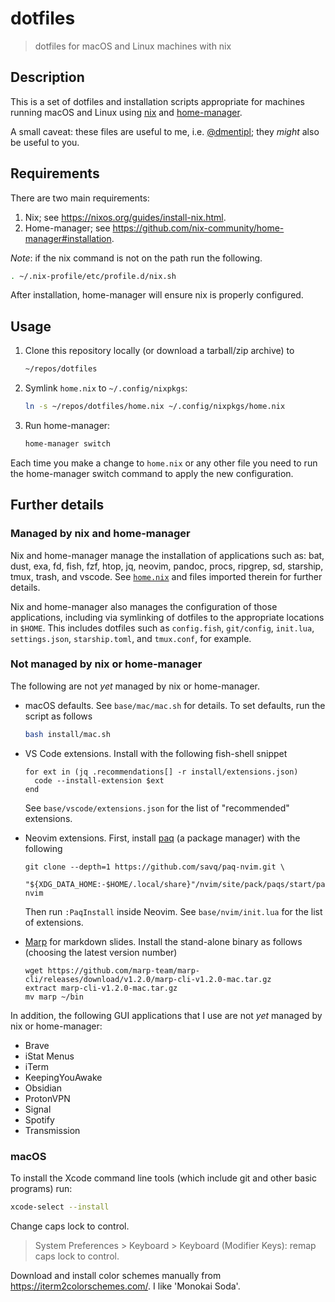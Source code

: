 # dotfiles

> dotfiles for macOS and Linux machines with nix

## Description

This is a set of dotfiles and installation scripts appropriate for machines running macOS and Linux using [nix](https://nixos.org/) and [home-manager](https://github.com/nix-community/home-manager).

A small caveat: these files are useful to me, i.e. [@dmentipl](https://github.com/dmentipl); they *might* also be useful to you.

## Requirements

There are two main requirements:

1. Nix; see <https://nixos.org/guides/install-nix.html>.
2. Home-manager; see <https://github.com/nix-community/home-manager#installation>.

*Note*: if the nix command is not on the path run the following.

```bash
. ~/.nix-profile/etc/profile.d/nix.sh
```

After installation, home-manager will ensure nix is properly configured.

## Usage

1. Clone this repository locally (or download a tarball/zip archive) to

    ```bash
    ~/repos/dotfiles
    ```

2. Symlink `home.nix` to `~/.config/nixpkgs`:

    ```bash
    ln -s ~/repos/dotfiles/home.nix ~/.config/nixpkgs/home.nix
    ```

3. Run home-manager:

    ```bash
    home-manager switch
    ```

Each time you make a change to `home.nix` or any other file you need to run the home-manager switch command to apply the new configuration.

## Further details

### Managed by nix and home-manager

Nix and home-manager manage the installation of applications such as: bat, dust, exa, fd, fish, fzf, htop, jq, neovim, pandoc, procs, ripgrep, sd, starship, tmux, trash, and vscode. See [`home.nix`](home.nix) and files imported therein for further details.

Nix and home-manager also manages the configuration of those applications, including via symlinking of dotfiles to the appropriate locations in `$HOME`. This includes dotfiles such as `config.fish`, `git/config`, `init.lua`, `settings.json`, `starship.toml`, and `tmux.conf`, for example.

### Not managed by nix or home-manager

The following are not *yet* managed by nix or home-manager.

- macOS defaults. See `base/mac/mac.sh` for details. To set defaults, run the script as follows

    ```bash
    bash install/mac.sh
    ```

- VS Code extensions. Install with the following fish-shell snippet

    ```fish
    for ext in (jq .recommendations[] -r install/extensions.json)
      code --install-extension $ext
    end
    ```

    See `base/vscode/extensions.json` for the list of "recommended" extensions.

- Neovim extensions. First, install [paq](https://github.com/savq/paq-nvim) (a package manager) with the following

    ```fish
    git clone --depth=1 https://github.com/savq/paq-nvim.git \
        "${XDG_DATA_HOME:-$HOME/.local/share}"/nvim/site/pack/paqs/start/paq-nvim
    ```

  Then run `:PaqInstall` inside Neovim. See `base/nvim/init.lua` for the list of extensions.

- [Marp](https://marpit.marp.app/) for markdown slides. Install the stand-alone binary as follows (choosing the latest version number)

    ```fish
    wget https://github.com/marp-team/marp-cli/releases/download/v1.2.0/marp-cli-v1.2.0-mac.tar.gz
    extract marp-cli-v1.2.0-mac.tar.gz
    mv marp ~/bin
    ```

In addition, the following GUI applications that I use are not *yet* managed by nix or home-manager:

- Brave
- iStat Menus
- iTerm
- KeepingYouAwake
- Obsidian
- ProtonVPN
- Signal
- Spotify
- Transmission

### macOS

To install the Xcode command line tools (which include git and other basic programs) run:

```bash
xcode-select --install
```

Change caps lock to control.

> System Preferences > Keyboard > Keyboard (Modifier Keys): remap caps lock to control.

Download and install color schemes manually from <https://iterm2colorschemes.com/>. I like 'Monokai Soda'.
